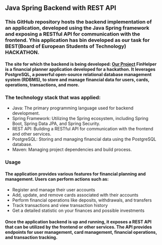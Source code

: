 <h2>Java Spring Backend with REST API</h2>

<h3>This GitHub repository hosts the backend implementation of an application, developed using the Java Spring framework and exposing a RESTful API for communication with the frontend. Yhis application has bin developed as our task for BEST(Board of European Students of Technology) HACKATHON.</h3>

<h4>The site for which the backend is being developed: <a href="https://github.com/maxxlab/maxxlab.github.io">Our Project</a> 
FinHelper is a financial planner application developed for a hackathon. It leverages PostgreSQL, a powerful open-source relational database management system (RDBMS), to store and manage financial data for users, cards, operations, transactions, and more.
</h4>

<h3>The technology stack that was applied:</h3>
<ul>
    <li>Java: The primary programming language used for backend development.</li>
    <li>Spring Framework: Utilizing the Spring ecosystem, including Spring Boot, Spring Data JPA, and Spring Security.</li>
    <li>REST API: Building a RESTful API for communication with the frontend and other services.</li>
    <li>PostgreSQL: Storing and managing financial data using the PostgreSQL database.</li>
    <li>Maven: Managing project dependencies and build process.</li>
</ul>

<h3>Usage</h3>

<h4>The application provides various features for financial planning and management. Users can perform actions such as:</h4>
<ul>
    <li>Register and manage their user accounts</li>
    <li>Add, update, and remove cards associated with their accounts</li>
    <li>Perform financial operations like deposits, withdrawals, and transfers</li>
    <li>Track transactions and view transaction history</li>
    <li>Get a detailed statistic on your finances and possible investments</li>
</ul>

<h4>Once the application backend is up and running, it exposes a REST API that can be utilized by the frontend or other services. The API provides endpoints for user management, card management, financial operations, and transaction tracking.</h4>
